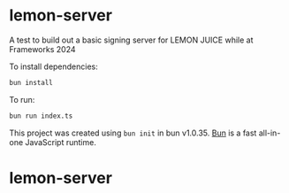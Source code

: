 # lemon-server

A test to build out a basic signing server for LEMON JUICE while at Frameworks 2024



To install dependencies:

```bash
bun install
```

To run:

```bash
bun run index.ts
```

This project was created using `bun init` in bun v1.0.35. [Bun](https://bun.sh) is a fast all-in-one JavaScript runtime.
# lemon-server
